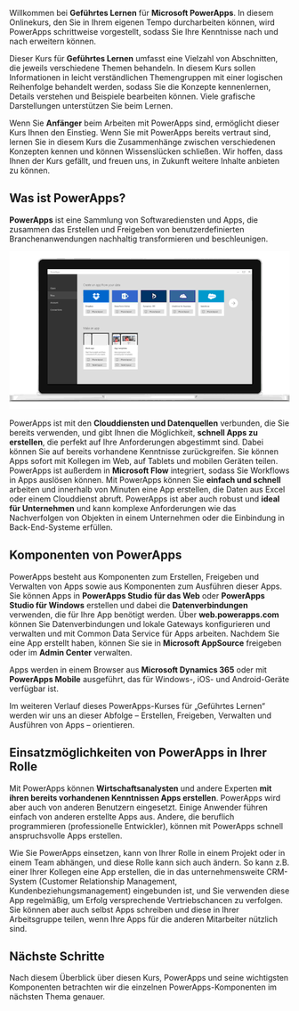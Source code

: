 Willkommen bei **Geführtes Lernen** für **Microsoft PowerApps**. In diesem Onlinekurs, den Sie in Ihrem eigenen Tempo durcharbeiten können, wird PowerApps schrittweise vorgestellt, sodass Sie Ihre Kenntnisse nach und nach erweitern können.

Dieser Kurs für **Geführtes Lernen** umfasst eine Vielzahl von Abschnitten, die jeweils verschiedene Themen behandeln. In diesem Kurs sollen Informationen in leicht verständlichen Themengruppen mit einer logischen Reihenfolge behandelt werden, sodass Sie die Konzepte kennenlernen, Details verstehen und Beispiele bearbeiten können. Viele grafische Darstellungen unterstützen Sie beim Lernen.

Wenn Sie **Anfänger** beim Arbeiten mit PowerApps sind, ermöglicht dieser Kurs Ihnen den Einstieg. Wenn Sie mit PowerApps bereits vertraut sind, lernen Sie in diesem Kurs die Zusammenhänge zwischen verschiedenen Konzepten kennen und können Wissenslücken schließen. Wir hoffen, dass Ihnen der Kurs gefällt, und freuen uns, in Zukunft weitere Inhalte anbieten zu können.

## <a name="what-is-powerapps"></a>Was ist PowerApps?
**PowerApps** ist eine Sammlung von Softwarediensten und Apps, die zusammen das Erstellen und Freigeben von benutzerdefinierten Branchenanwendungen nachhaltig transformieren und beschleunigen.

![Animierte PowerApps-Einführung](./media/learning-introducing-powerapps/powerapps-intro.gif)

PowerApps ist mit den **Clouddiensten und Datenquellen** verbunden, die Sie bereits verwenden, und gibt Ihnen die Möglichkeit, **schnell Apps zu erstellen**, die perfekt auf Ihre Anforderungen abgestimmt sind. Dabei können Sie auf bereits vorhandene Kenntnisse zurückgreifen. Sie können Apps sofort mit Kollegen im Web, auf Tablets und mobilen Geräten teilen. PowerApps ist außerdem in **Microsoft Flow** integriert, sodass Sie Workflows in Apps auslösen können. Mit PowerApps können Sie **einfach und schnell** arbeiten und innerhalb von Minuten eine App erstellen, die Daten aus Excel oder einem Clouddienst abruft. PowerApps ist aber auch robust und **ideal für Unternehmen** und kann komplexe Anforderungen wie das Nachverfolgen von Objekten in einem Unternehmen oder die Einbindung in Back-End-Systeme erfüllen.

## <a name="the-parts-of-powerapps"></a>Komponenten von PowerApps
PowerApps besteht aus Komponenten zum Erstellen, Freigeben und Verwalten von Apps sowie aus Komponenten zum Ausführen dieser Apps. Sie können Apps in **PowerApps Studio für das Web** oder **PowerApps Studio für Windows** erstellen und dabei die **Datenverbindungen** verwenden, die für Ihre App benötigt werden. Über **web.powerapps.com** können Sie Datenverbindungen und lokale Gateways konfigurieren und verwalten und mit Common Data Service für Apps arbeiten. Nachdem Sie eine App erstellt haben, können Sie sie in **Microsoft AppSource** freigeben oder im **Admin Center** verwalten.

Apps werden in einem Browser aus **Microsoft Dynamics 365** oder mit **PowerApps Mobile** ausgeführt, das für Windows-, iOS- und Android-Geräte verfügbar ist.

Im weiteren Verlauf dieses PowerApps-Kurses für „Geführtes Lernen“ werden wir uns an dieser Abfolge – Erstellen, Freigeben, Verwalten und Ausführen von Apps – orientieren.

## <a name="how-powerapps-matches-your-role"></a>Einsatzmöglichkeiten von PowerApps in Ihrer Rolle
Mit PowerApps können **Wirtschaftsanalysten** und andere Experten **mit ihren bereits vorhandenen Kenntnissen Apps erstellen**. PowerApps wird aber auch von anderen Benutzern eingesetzt. Einige Anwender führen einfach von anderen erstellte Apps aus. Andere, die beruflich programmieren (professionelle Entwickler), können mit PowerApps schnell anspruchsvolle Apps erstellen.

Wie Sie PowerApps einsetzen, kann von Ihrer Rolle in einem Projekt oder in einem Team abhängen, und diese Rolle kann sich auch ändern. So kann z.B. einer Ihrer Kollegen eine App erstellen, die in das unternehmensweite CRM-System (Customer Relationship Management, Kundenbeziehungsmanagement) eingebunden ist, und Sie verwenden diese App regelmäßig, um Erfolg versprechende Vertriebschancen zu verfolgen. Sie können aber auch selbst Apps schreiben und diese in Ihrer Arbeitsgruppe teilen, wenn Ihre Apps für die anderen Mitarbeiter nützlich sind.

## <a name="next-steps"></a>Nächste Schritte
Nach diesem Überblick über diesen Kurs, PowerApps und seine wichtigsten Komponenten betrachten wir die einzelnen PowerApps-Komponenten im nächsten Thema genauer.

